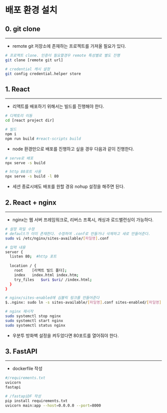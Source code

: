 # 배포 환경 설치

## 0. git clone

---

- remote git 저장소에 존재하는 프로젝트를 가져올 필요가 있다.

```bash
# 프로젝트 clone. 인증이 필요할경우 remote 특성별로 별도 진행
git clone [remote git url]

# credential 캐시 설정
git config credential.helper store
```

## 1. React

---

- 리액트를 배포하기 위해서는 빌드를 진행해야 한다.

```bash
# 디렉토리 이동
cd [react project dir]

# 빌드
npm i
npm run build #react-scripts build
```

- node 환경만으로 배포를 진행하고 싶을 경우 다음과 같이 진행한다.

```bash
# serve로 배포
npx serve -s build

# http 80포트 사용
npx serve -s build -l 80
```

- 세션 종료시에도 배포를 원할 경유 nohup 설정을 해주면 된다.

## 2. React + nginx

---

- nginx는 웹 서버 프레임워크로, 리버스 프록시, 캐싱과 로드밸런싱이 가능하다.

```bash
# 설정 파일 수정
# default가 이미 존재한다. 수정하여 .conf로 만들거나 삭제하고 새로 만들어준다.
sudo vi /etc/nginx/sites-available/[파일명].conf

# 입력 내용
server {
  listen 80;  #http 포트
  
  location / {
    root	[리액트 빌드 폴더];
    index	index.html index.htm;
    try_files 	$uri $uri/ /index.html;
  }
}

# nginx/sites-enabled에 심볼릭 링크를 만들어준다
$..nginx: sudo ln -s sites-available/[파일명].conf sites-enabled/[파일명].conf

# nginx 재시작
sudo systemctl stop nginx
sudo systemctl start nginx
sudo systemctl status nginx
```

- 우분투 방화벽 설정을 켜두었다면 80포트를 열어줘야 한다.

## 3. FastAPI

---

- dockerfile 작성

```bash
#/requirements.txt
uvicorn
fastapi

# /fastapiDF 작성
pip install requirements.txt
uvicorn main:app --host=0.0.0.0 --port=8000
```
